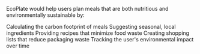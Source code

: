 EcoPlate would help users plan meals that are both nutritious and environmentally sustainable by:

Calculating the carbon footprint of meals
Suggesting seasonal, local ingredients
Providing recipes that minimize food waste
Creating shopping lists that reduce packaging waste
Tracking the user's environmental impact over time
